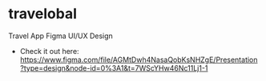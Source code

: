 # travelobal
Travel App Figma UI/UX Design
- Check it out here: https://www.figma.com/file/AGMtDwh4NasaQobKsNHZgE/Presentation?type=design&node-id=0%3A1&t=7WScYHw46Nc11Lj1-1
